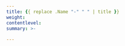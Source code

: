```yaml
---
title: {{ replace .Name "-" " " | title }}
weight: 
contentlevel: 
summary: >-
   
---
```


<!-- aggregate-page-content -->

<!-- aggregate-page-content -->
